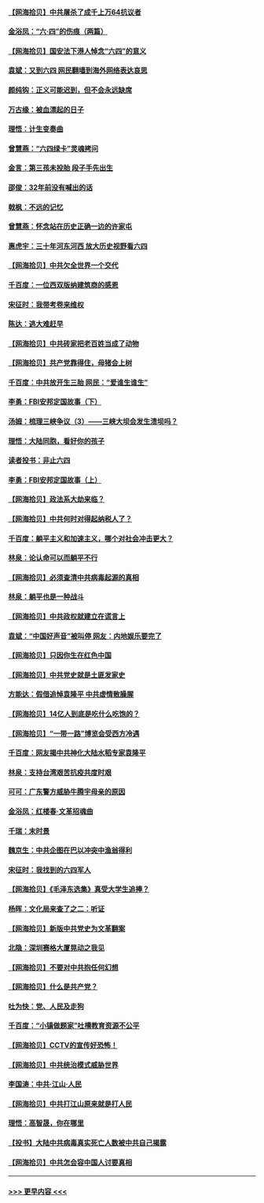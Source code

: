 #### [【网海拾贝】中共屠杀了成千上万64抗议者](../pages/nsc993/n13002713.md?t=06070202) 
#### [金浴凤：“六·四”的伤痕（两篇）](../pages/nsc993/n13001719.md?t=06070202) 
#### [【网海拾贝】国安法下港人悼念“六四”的意义](../pages/nsc993/n13001039.md?t=06070202) 
#### [袁斌：又到六四 网民翻墙到海外网络表达哀思](../pages/nsc993/n13000995.md?t=06070202) 
#### [颜纯钩：正义可能迟到，但不会永远缺席](../pages/nsc993/n13000920.md?t=06070202) 
#### [万古缘：被血漂起的日子](../pages/nsc993/n13000914.md?t=06070202) 
#### [理悟：计生变奏曲](../pages/nsc993/n13000414.md?t=06070202) 
#### [曾慧燕：“六四绿卡”灵魂拷问](../pages/nsc993/n13000277.md?t=06070202) 
#### [金言：第三孩未投胎 段子手先出生](../pages/nsc993/n13000215.md?t=06070202) 
#### [邵俊：32年前没有喊出的话](../pages/nsc993/n13000181.md?t=06070202) 
#### [戟枫：不远的记忆](../pages/nsc993/n13000121.md?t=06070202) 
#### [曾慧燕：怀念站在历史正确一边的许家屯](../pages/nsc993/n13000073.md?t=06070202) 
#### [惠虎宇：三十年河东河西 放大历史视野看六四](../pages/nsc993/n13000018.md?t=06070202) 
#### [【网海拾贝】中共欠全世界一个交代](../pages/nsc993/n12998706.md?t=06070202) 
#### [千百度：一位西双版纳建筑商的感恩](../pages/nsc993/n12998487.md?t=06070202) 
#### [宋征时：我带考卷来维权](../pages/nsc993/n12994088.md?t=06070202) 
#### [陈达：逃大难赶早](../pages/nsc993/n12993569.md?t=06070202) 
#### [【网海拾贝】中共砖家把老百姓当成了动物](../pages/nsc993/n12993483.md?t=06070202) 
#### [【网海拾贝】共产党靠得住，母猪会上树](../pages/nsc993/n12990730.md?t=06070202) 
#### [千百度：中共放开生三胎 网民：“爱谁生谁生”](../pages/nsc993/n12990644.md?t=06070202) 
#### [李勇：FBI安邦定国故事（下）](../pages/nsc993/n12987854.md?t=06070202) 
#### [汤姆：梳理三峡争议（3）——三峡大坝会发生溃坝吗？](../pages/nsc993/n12989806.md?t=06070202) 
#### [理悟：大陆同胞，看好你的孩子](../pages/nsc993/n12989778.md?t=06070202) 
#### [读者投书：非止六四](../pages/nsc993/n12989673.md?t=06070202) 
#### [李勇：FBI安邦定国故事（上）](../pages/nsc993/n12987749.md?t=06070202) 
#### [【网海拾贝】政法系大劫来临？](../pages/nsc993/n12987596.md?t=06070202) 
#### [【网海拾贝】中共何时对得起纳税人了？](../pages/nsc993/n12985578.md?t=06070202) 
#### [千百度：躺平主义和加速主义，哪个对社会冲击更大？](../pages/nsc993/n12985512.md?t=06070202) 
#### [林泉：论认命可以而躺平不行](../pages/nsc993/n12985505.md?t=06070202) 
#### [【网海拾贝】必须查清中共病毒起源的真相](../pages/nsc993/n12984276.md?t=06070202) 
#### [林泉：躺平也是一种战斗](../pages/nsc993/n12984194.md?t=06070202) 
#### [【网海拾贝】中共政权就建立在谎言上](../pages/nsc993/n12981880.md?t=06070202) 
#### [袁斌：“中国好声音”被叫停 网友：内地娱乐要完了](../pages/nsc993/n12981826.md?t=06070202) 
#### [【网海拾贝】只因你生在红色中国](../pages/nsc993/n12979096.md?t=06070202) 
#### [【网海拾贝】中共党史就是土匪发家史](../pages/nsc993/n12976478.md?t=06070202) 
#### [方能达：假借追悼袁隆平 中共虚情散臊腥](../pages/nsc993/n12976396.md?t=06070202) 
#### [【网海拾贝】14亿人到底是吃什么吃饱的？](../pages/nsc993/n12974125.md?t=06070202) 
#### [【网海拾贝】“一带一路”博览会受西方冷遇](../pages/nsc993/n12971787.md?t=06070202) 
#### [千百度：网友揭中共神化大陆水稻专家袁隆平](../pages/nsc993/n12971733.md?t=06070202) 
#### [林泉：支持台湾艰苦抗疫共度时艰](../pages/nsc993/n12971350.md?t=06070202) 
#### [可可：广东警方威胁牛腾宇母亲的原因](../pages/nsc993/n12971100.md?t=06070202) 
#### [金浴凤：红楼春·文革招魂曲](../pages/nsc993/n12970354.md?t=06070202) 
#### [千瑞：末时景](../pages/nsc993/n12970337.md?t=06070202) 
#### [魏京生：中共企图在巴以冲突中渔翁得利](../pages/nsc993/n12970286.md?t=06070202) 
#### [宋征时：我找到的六四军人](../pages/nsc993/n12970213.md?t=06070202) 
#### [【网海拾贝】《毛泽东选集》真受大学生追捧？](../pages/nsc993/n12968779.md?t=06070202) 
#### [杨晖：文化局来查了之二：听证](../pages/nsc993/n12966528.md?t=06070202) 
#### [【网海拾贝】新版中共党史为文革翻案](../pages/nsc993/n12967526.md?t=06070202) 
#### [北隐：深圳赛格大厦晃动之我见](../pages/nsc993/n12967393.md?t=06070202) 
#### [【网海拾贝】不要对中共抱任何幻想](../pages/nsc993/n12965222.md?t=06070202) 
#### [【网海拾贝】什么是共产党？](../pages/nsc993/n12962781.md?t=06070202) 
#### [吐为快：党、人民及走狗](../pages/nsc993/n12962747.md?t=06070202) 
#### [千百度：“小镇做题家”吐槽教育资源不公平](../pages/nsc993/n12962705.md?t=06070202) 
#### [【网海拾贝】CCTV的宣传好恐怖！](../pages/nsc993/n12959984.md?t=06070202) 
#### [【网海拾贝】中共统治模式威胁世界](../pages/nsc993/n12957622.md?t=06070202) 
#### [李国涛：中共‧江山‧人民](../pages/nsc993/n12957502.md?t=06070202) 
#### [【网海拾贝】中共打江山原来就是打人民](../pages/nsc993/n12954345.md?t=06070202) 
#### [理悟：高智晟，你在哪里](../pages/nsc993/n12953115.md?t=06070202) 
#### [【投书】大陆中共病毒真实死亡人数被中共自己揭露](../pages/nsc993/n12953050.md?t=06070202) 
#### [【网海拾贝】中共怎会容中国人讨要真相](../pages/nsc993/n12952161.md?t=06070202) 

----
#### [ >>> 更早内容 <<< ](../indexes/nsc993-earlier.md)
